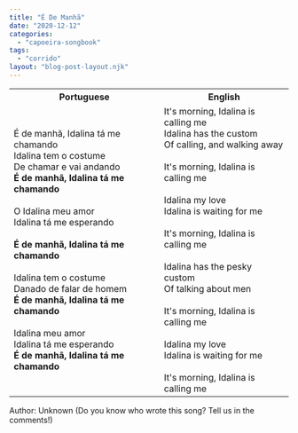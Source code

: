 ```yaml
---
title: "É De Manhã"
date: "2020-12-12"
categories: 
  - "capoeira-songbook"
tags: 
  - "corrido"
layout: "blog-post-layout.njk"
---
```


<table class="capoeira-table">
    <tr class="header-row">
        <th>Portuguese</th>
        <th>English</th>
    </tr>
    <tr>
        <td>É de manhã, Idalina tá me chamando<br>
        Idalina tem o costume<br>
        De chamar e vai andando<br>
        <strong>É de manhã, Idalina tá me chamando</strong><br>
        <br>
        O Idalina meu amor<br>
        Idalina tá me esperando<br>
        <br>
        <strong>É de manhã, Idalina tá me chamando</strong><br>
        <br>
        Idalina tem o costume<br>
        Danado de falar de homem<br>
        <strong>É de manhã, Idalina tá me chamando</strong><br>
        <br>
        Idalina meu amor<br>
        Idalina tá me esperando<br>
        <strong>É de manhã, Idalina tá me chamando</strong></td>
        <td>It's morning, Idalina is calling me<br>
        Idalina has the custom<br>
        Of calling, and walking away<br>
        <br>
        It's morning, Idalina is calling me<br>
        <br>
        Idalina my love<br>
        Idalina is waiting for me<br>
        <br>
        It's morning, Idalina is calling me<br>
        <br>
        Idalina has the pesky custom<br>
        Of talking about men<br>
        <br>
        It's morning, Idalina is calling me<br>
        <br>
        Idalina my love<br>
        Idalina is waiting for me<br>
        <br>
        It's morning, Idalina is calling me</td>
    </tr>
</table>

<figcaption>
Author: Unknown (Do you know who wrote this song? Tell us in the comments!)
</figcaption>